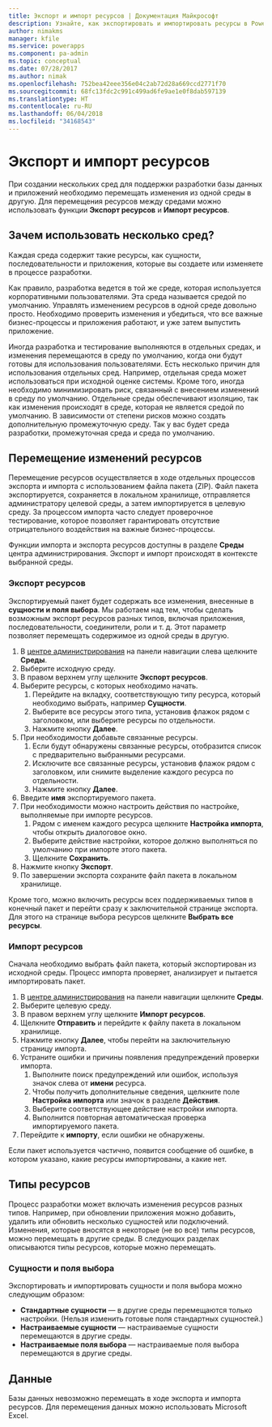 ```yaml
---
title: Экспорт и импорт ресурсов | Документация Майкрософт
description: Узнайте, как экспортировать и импортировать ресурсы в PowerApps.
author: nimakms
manager: kfile
ms.service: powerapps
ms.component: pa-admin
ms.topic: conceptual
ms.date: 07/28/2017
ms.author: nimak
ms.openlocfilehash: 752bea42eee356e04c2ab72d28a669ccd2771f70
ms.sourcegitcommit: 68fc13fdc2c991c499ad6fe9ae1e0f8dab597139
ms.translationtype: HT
ms.contentlocale: ru-RU
ms.lasthandoff: 06/04/2018
ms.locfileid: "34168543"
---
```

# <a name="export-and-import-resources"></a>Экспорт и импорт ресурсов
При создании нескольких сред для поддержки разработки базы данных и приложений необходимо перемещать изменения из одной среды в другую. Для перемещения ресурсов между средами можно использовать функции **Экспорт ресурсов** и **Импорт ресурсов**.

## <a name="why-use-multiple-environments"></a>Зачем использовать несколько сред?
Каждая среда содержит такие ресурсы, как сущности, последовательности и приложения, которые вы создаете или изменяете в процессе разработки. 

Как правило, разработка ведется в той же среде, которая используется корпоративными пользователями. Эта среда называется средой по умолчанию. Управлять изменением ресурсов в одной среде довольно просто. Необходимо проверить изменения и убедиться, что все важные бизнес-процессы и приложения работают, и уже затем выпустить приложение.

Иногда разработка и тестирование выполняются в отдельных средах, и изменения перемещаются в среду по умолчанию, когда они будут готовы для использования пользователями. Есть несколько причин для использования отдельных сред. Например, отдельная среда может использоваться при исходной оценке системы. Кроме того, иногда необходимо минимизировать риск, связанный с внесением изменений в среду по умолчанию. Отдельные среды обеспечивают изоляцию, так как изменения происходят в среде, которая не является средой по умолчанию. В зависимости от степени рисков можно создать дополнительную промежуточную среду. Так у вас будет среда разработки, промежуточная среда и среда по умолчанию.

## <a name="moving-resource-changes"></a>Перемещение изменений ресурсов
Перемещение ресурсов осуществляется в ходе отдельных процессов экспорта и импорта с использованием файла пакета (ZIP). Файл пакета экспортируется, сохраняется в локальном хранилище, отправляется администратору целевой среды, а затем импортируется в целевую среду. За процессом импорта часто следует проверочное тестирование, которое позволяет гарантировать отсутствие отрицательного воздействия на важные бизнес-процессы.

Функции импорта и экспорта ресурсов доступны в разделе **Среды** центра администрирования. Экспорт и импорт происходят в контексте выбранной среды.

### <a name="export-resources"></a>Экспорт ресурсов
Экспортируемый пакет будет содержать все изменения, внесенные в **сущности и поля выбора**. Мы работаем над тем, чтобы сделать возможным экспорт ресурсов разных типов, включая приложения, последовательности, соединители, роли и т. д. Этот параметр позволяет перемещать содержимое из одной среды в другую.

1. В [центре администрирования](https://admin.powerapps.com) на панели навигации слева щелкните **Среды**.
2. Выберите исходную среду.
3. В правом верхнем углу щелкните **Экспорт ресурсов**.
4. Выберите ресурсы, с которых необходимо начать.
   1. Перейдите на вкладку, соответствующую типу ресурса, который необходимо выбрать, например **Сущности**.
   2. Выберите все ресурсы этого типа, установив флажок рядом с заголовком, или выберите ресурсы по отдельности.
   3. Нажмите кнопку **Далее**.
5. При необходимости добавьте связанные ресурсы.
   1. Если будут обнаружены связанные ресурсы, отобразится список с предварительно выбранными ресурсами.
   2. Исключите все связанные ресурсы, установив флажок рядом с заголовком, или снимите выделение каждого ресурса по отдельности.
   3. Нажмите кнопку **Далее**.
6. Введите **имя** экспортируемого пакета.
7. При необходимости можно настроить действия по настройке, выполняемые при импорте ресурсов.
   1. Рядом с именем каждого ресурса щелкните **Настройка импорта**, чтобы открыть диалоговое окно.
   2. Выберите действие настройки, которое должно выполняться по умолчанию при импорте этого пакета.
   3. Щелкните **Сохранить**.
8. Нажмите кнопку **Экспорт**.
9. По завершении экспорта сохраните файл пакета в локальном хранилище.

Кроме того, можно включить ресурсы всех поддерживаемых типов в конечный пакет и перейти сразу к заключительной странице экспорта. Для этого на странице выбора ресурсов щелкните **Выбрать все ресурсы**.

### <a name="import-resources"></a>Импорт ресурсов
Сначала необходимо выбрать файл пакета, который экспортирован из исходной среды. Процесс импорта проверяет, анализирует и пытается импортировать пакет.

1. В [центре администрирования](https://admin.powerapps.com) на панели навигации щелкните **Среды**.
2. Выберите целевую среду.
3. В правом верхнем углу щелкните **Импорт ресурсов**.
4. Щелкните **Отправить** и перейдите к файлу пакета в локальном хранилище.
5. Нажмите кнопку **Далее**, чтобы перейти на заключительную страницу импорта.
6. Устраните ошибки и причины появления предупреждений проверки импорта.
   1. Выполните поиск предупреждений или ошибок, используя значок слева от **имени** ресурса.
   2. Чтобы получить дополнительные сведения, щелкните поле **Настройка импорта** или значок в разделе **Действия**.
   3. Выберите соответствующее действие настройки импорта.
   4. Выполнится повторная автоматическая проверка импортируемого пакета.
7. Перейдите к **импорту**, если ошибки не обнаружены.

Если пакет используется частично, появится сообщение об ошибке, в котором указано, какие ресурсы импортированы, а какие нет.

## <a name="resource-types"></a>Типы ресурсов
Процесс разработки может включать изменения ресурсов разных типов. Например, при обновлении приложения можно добавить, удалить или обновить несколько сущностей или подключений. Изменения, которые вносятся в некоторые (не во все) типы ресурсов, можно перемещать в другие среды. В следующих разделах описываются типы ресурсов, которые можно перемещать.

### <a name="entities-picklists"></a>Сущности и поля выбора
Экспортировать и импортировать сущности и поля выбора можно следующим образом:

* **Стандартные сущности** — в другие среды перемещаются только настройки. (Нельзя изменить готовые поля стандартных сущностей.)
* **Настраиваемые сущности** — настраиваемые сущности перемещаются в другие среды.
* **Настраиваемые поля выбора** — настраиваемые поля выбора перемещаются в другие среды.

## <a name="data"></a>Данные
Базы данных невозможно перемещать в ходе экспорта и импорта ресурсов. Для перемещения данных можно использовать Microsoft Excel. 

